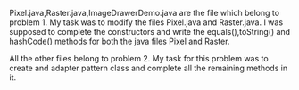 Pixel.java,Raster.java,ImageDrawerDemo.java are the file which belong to problem 1.
My task was to modify the files Pixel.java and Raster.java.
I was supposed to complete the constructors and write the equals(),toString() and hashCode() methods for both the java files Pixel and Raster.

All the other files belong to problem 2. 
My task for this problem was to create and adapter pattern class and complete all the remaining methods in it. 
